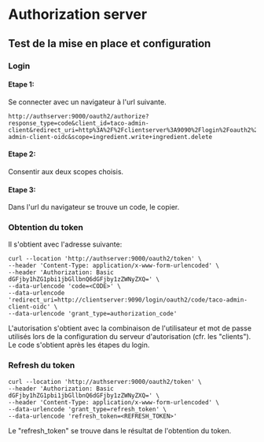 # Authorization server

## Test de la mise en place et configuration

### Login

#### Etape 1:
Se connecter avec un navigateur à l'url suivante.
```
http://authserver:9000/oauth2/authorize?response_type=code&client_id=taco-admin-client&redirect_uri=http%3A%2F%2Fclientserver%3A9090%2Flogin%2Foauth2%2Fcode%2Ftaco-admin-client-oidc&scope=ingredient.write+ingredient.delete
```
#### Etape 2:
Consentir aux deux scopes choisis.
#### Etape 3:
Dans l'url du navigateur se trouve un code, le copier.

### Obtention du token

Il s'obtient avec l'adresse suivante:

```
curl --location 'http://authserver:9000/oauth2/token' \
--header 'Content-Type: application/x-www-form-urlencoded' \
--header 'Authorization: Basic dGFjby1hZG1pbi1jbGllbnQ6dGFjby1zZWNyZXQ=' \
--data-urlencode 'code=<CODE>' \
--data-urlencode 'redirect_uri=http://clientserver:9090/login/oauth2/code/taco-admin-client-oidc' \
--data-urlencode 'grant_type=authorization_code'
```

L'autorisation s'obtient avec la combinaison de l'utilisateur et mot de passe utilisés lors de la configuration du serveur d'autorisation (cfr. les "clients").
Le code s'obtient après les étapes du login.

### Refresh du token

```
curl --location 'http://authserver:9000/oauth2/token' \
--header 'Authorization: Basic dGFjby1hZG1pbi1jbGllbnQ6dGFjby1zZWNyZXQ=' \
--header 'Content-Type: application/x-www-form-urlencoded' \
--data-urlencode 'grant_type=refresh_token' \
--data-urlencode 'refresh_token=<REFRESH_TOKEN>'
```

Le "refresh_token" se trouve dans le résultat de l'obtention du token.